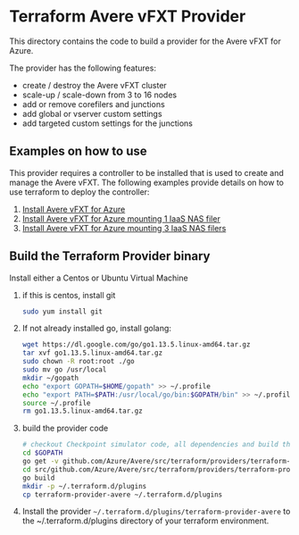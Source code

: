 # Terraform Avere vFXT Provider

This directory contains the code to build a provider for the Avere vFXT for Azure.

The provider has the following features:
* create / destroy the Avere vFXT cluster
* scale-up / scale-down from 3 to 16 nodes
* add or remove corefilers and junctions
* add global or vserver custom settings
* add targeted custom settings for the junctions

## Examples on how to use

This provider requires a controller to be installed that is used to create and manage the Avere vFXT.  The following examples provide details on how to use terraform to deploy the controller:
1. [Install Avere vFXT for Azure](../../examples/vfxt/no-filers)
2. [Install Avere vFXT for Azure mounting 1 IaaS NAS filer](../../examples/vfxt/1-filer)
3. [Install Avere vFXT for Azure mounting 3 IaaS NAS filers](../../examples/vfxt/3-filers)

## Build the Terraform Provider binary

Install either a Centos or Ubuntu Virtual Machine

1. if this is centos, install git

    ```bash
    sudo yum install git
    ```

2. If not already installed go, install golang:

    ```bash
    wget https://dl.google.com/go/go1.13.5.linux-amd64.tar.gz
    tar xvf go1.13.5.linux-amd64.tar.gz
    sudo chown -R root:root ./go
    sudo mv go /usr/local
    mkdir ~/gopath
    echo "export GOPATH=$HOME/gopath" >> ~/.profile
    echo "export PATH=$PATH:/usr/local/go/bin:$GOPATH/bin" >> ~/.profile
    source ~/.profile
    rm go1.13.5.linux-amd64.tar.gz
    ```

3. build the provider code
    ```bash
    # checkout Checkpoint simulator code, all dependencies and build the binaries
    cd $GOPATH
    go get -v github.com/Azure/Avere/src/terraform/providers/terraform-provider-avere
    cd src/github.com/Azure/Avere/src/terraform/providers/terraform-provider-avere
    go build
    mkdir -p ~/.terraform.d/plugins
    cp terraform-provider-avere ~/.terraform.d/plugins
    ```

4. Install the provider `~/.terraform.d/plugins/terraform-provider-avere` to the ~/.terraform.d/plugins directory of your terraform environment.